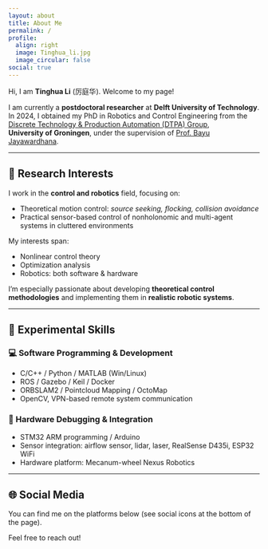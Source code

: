 ```yaml
---
layout: about
title: About Me
permalink: /
profile:
  align: right
  image: Tinghua_li.jpg
  image_circular: false
social: true
---
```


Hi, I am **Tinghua Li** (<font face="KaiTi">厉庭华</font>). Welcome to my page!

I am currently a **postdoctoral researcher** at **Delft University of Technology**.  
In 2024, I obtained my PhD in Robotics and Control Engineering from the  
[Discrete Technology & Production Automation (DTPA) Group](https://www.rug.nl/research/discrete-technology-production-automation/?lang=en),  
**University of Groningen**, under the supervision of [Prof. Bayu Jayawardhana](https://www.rug.nl/staff/b.jayawardhana/?lang=en).

---

## 🧠 Research Interests

I work in the **control and robotics** field, focusing on:

- Theoretical motion control: *source seeking, flocking, collision avoidance*
- Practical sensor-based control of nonholonomic and multi-agent systems in cluttered environments

My interests span:

- Nonlinear control theory  
- Optimization analysis  
- Robotics: both software & hardware  

I’m especially passionate about developing **theoretical control methodologies** and implementing them in **realistic robotic systems**.

---

## 🔧 Experimental Skills

### 💻 Software Programming & Development

- C/C++ / Python / MATLAB (Win/Linux)
- ROS / Gazebo / Keil / Docker
- ORBSLAM2 / Pointcloud Mapping / OctoMap
- OpenCV, VPN-based remote system communication

### 🔌 Hardware Debugging & Integration

- STM32 ARM programming / Arduino
- Sensor integration: airflow sensor, lidar, laser, RealSense D435i, ESP32 WiFi
- Hardware platform: Mecanum-wheel Nexus Robotics

---

## 🌐 Social Media

You can find me on the platforms below (see social icons at the bottom of the page).

Feel free to reach out!
